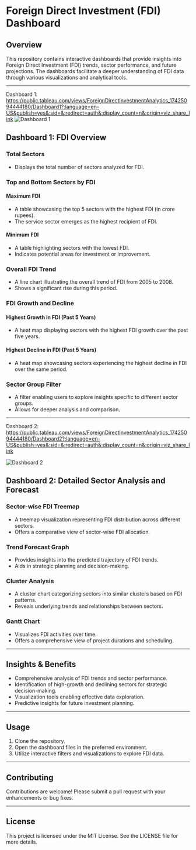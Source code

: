 # Foreign Direct Investment (FDI) Dashboard






## Overview
This repository contains interactive dashboards that provide insights into Foreign Direct Investment (FDI) trends, sector performance, and future projections. The dashboards facilitate a deeper understanding of FDI data through various visualizations and analytical tools.

---
Dashboard 1: https://public.tableau.com/views/ForeignDirectInvestmentAnalytics_17425094444180/Dashboard1?:language=en-US&publish=yes&:sid=&:redirect=auth&:display_count=n&:origin=viz_share_link
![Dashboard 1](https://github.com/user-attachments/assets/3d8e079d-32f6-4d8e-9eaf-493aa42c4106)

## Dashboard 1: FDI Overview

### Total Sectors
- Displays the total number of sectors analyzed for FDI.

### Top and Bottom Sectors by FDI
#### Maximum FDI
- A table showcasing the top 5 sectors with the highest FDI (in crore rupees).
- The service sector emerges as the highest recipient of FDI.

#### Minimum FDI
- A table highlighting sectors with the lowest FDI.
- Indicates potential areas for investment or improvement.

### Overall FDI Trend
- A line chart illustrating the overall trend of FDI from 2005 to 2008.
- Shows a significant rise during this period.

### FDI Growth and Decline
#### Highest Growth in FDI (Past 5 Years)
- A heat map displaying sectors with the highest FDI growth over the past five years.

#### Highest Decline in FDI (Past 5 Years)
- A heat map showcasing sectors experiencing the highest decline in FDI over the same period.

### Sector Group Filter
- A filter enabling users to explore insights specific to different sector groups.
- Allows for deeper analysis and comparison.

---
Dashboard 2: https://public.tableau.com/views/ForeignDirectInvestmentAnalytics_17425094444180/Dashboard2?:language=en-US&publish=yes&:sid=&:redirect=auth&:display_count=n&:origin=viz_share_link 

![Dashboard 2](https://github.com/user-attachments/assets/d07906b7-1319-4107-9b0e-07b0d2a74a24)
## Dashboard 2: Detailed Sector Analysis and Forecast

### Sector-wise FDI Treemap
- A treemap visualization representing FDI distribution across different sectors.
- Offers a comparative view of sector-wise FDI allocation.

### Trend Forecast Graph
- Provides insights into the predicted trajectory of FDI trends.
- Aids in strategic planning and decision-making.

### Cluster Analysis
- A cluster chart categorizing sectors into similar clusters based on FDI patterns.
- Reveals underlying trends and relationships between sectors.

### Gantt Chart
- Visualizes FDI activities over time.
- Offers a comprehensive view of project durations and scheduling.

---

## Insights & Benefits
- Comprehensive analysis of FDI trends and sector performance.
- Identification of high-growth and declining sectors for strategic decision-making.
- Visualization tools enabling effective data exploration.
- Predictive insights for future investment planning.

---

## Usage
1. Clone the repository.
2. Open the dashboard files in the preferred environment.
3. Utilize interactive filters and visualizations to explore FDI data.

---

## Contributing
Contributions are welcome! Please submit a pull request with your enhancements or bug fixes.

---

## License
This project is licensed under the MIT License. See the LICENSE file for more details.

